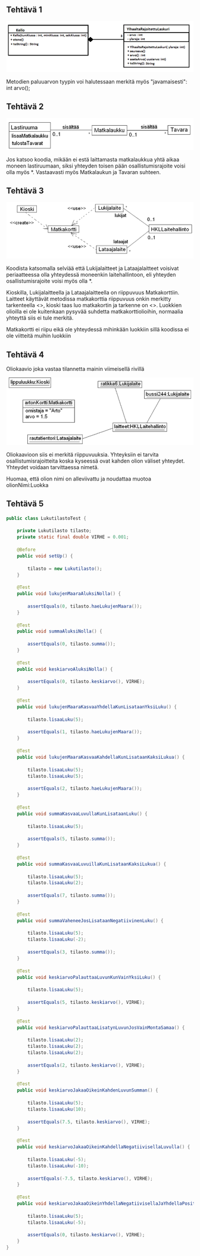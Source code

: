 ## Tehtävä 1

![kuva1](ha2-1.png)

Metodien paluuarvon tyypin voi halutessaan merkitä myös "javamaisesti": int arvo();

## Tehtävä 2

![kuva1](ha2-2.png)

Jos katsoo koodia, mikään ei estä laittamasta matkalaukkua yhtä aikaa moneen lastiruumaan, siksi yhteyden toisen pään osallistumisrajoite voisi olla myös *. Vastaavasti myös Matkalaukun ja Tavaran suhteen.

## Tehtävä 3

![kuva1](ha2-3.png)

Koodista katsomalla selviää että Lukijalaitteet ja Lataajalaitteet voisivat periaatteessa olla yhteydessä moneenkin laitehallintoon, eli yhteyden osallistumisrajoite voisi myös olla *.

Kioskilla, Lukijalaitteella ja Lataajalaitteella on riippuvuus Matkakorttiin. Laitteet käyttävät metodissa matkakorttia riippuvuus onkin merkitty tarkenteella <<use>>, kioski taas luo matkakortin ja tarkenne on <<create>>. Luokkien olioilla ei ole kuitenkaan pysyvää suhdetta matkakorttiolioihin, normaalia yhteyttä siis ei tule merkitä.

Matkakortti ei riipu eikä ole yhteydessä mihinkään luokkiin sillä koodissa ei ole viitteitä muihin luokkiin

## Tehtävä 4

Oliokaavio joka vastaa tilannetta mainin viimeisellä rivillä

![kuva1](ha2-4.png)

Oliokaavioon siis ei merkitä riippuvuuksia. Yhteyksiin ei tarvita osallistumisrajoitteita koska kyseessä ovat kahden olion väliset yhteydet. Yhteydet voidaan tarvittaessa nimetä.

Huomaa, että olion nimi on alleviivattu ja noudattaa muotoa olionNimi:Luokka

## Tehtävä 5

```java
public class LukutilastoTest {

    private Lukutilasto tilasto;
    private static final double VIRHE = 0.001;

    @Before
    public void setUp() {

        tilasto = new Lukutilasto();
    }

    @Test
    public void lukujenMaaraAluksiNolla() {

        assertEquals(0, tilasto.haeLukujenMaara());
    }

    @Test
    public void summaAluksiNolla() {

        assertEquals(0, tilasto.summa());
    }

    @Test
    public void keskiarvoAluksiNolla() {

        assertEquals(0, tilasto.keskiarvo(), VIRHE);
    }

    @Test
    public void lukujenMaaraKasvaaYhdellaKunLisataanYksiLuku() {

        tilasto.lisaaLuku(5);

        assertEquals(1, tilasto.haeLukujenMaara());
    }

    @Test
    public void lukujenMaaraKasvaaKahdellaKunLisataanKaksiLukua() {

        tilasto.lisaaLuku(5);
        tilasto.lisaaLuku(5);

        assertEquals(2, tilasto.haeLukujenMaara());
    }

    @Test
    public void summaKasvaaLuvullaKunLisataanLuku() {

        tilasto.lisaaLuku(5);

        assertEquals(5, tilasto.summa());
    }

    @Test
    public void summaKasvaaLuvuillaKunLisataanKaksiLukua() {

        tilasto.lisaaLuku(5);
        tilasto.lisaaLuku(2);

        assertEquals(7, tilasto.summa());
    }

    @Test
    public void summaVaheneeJosLisataanNegatiivinenLuku() {

        tilasto.lisaaLuku(5);
        tilasto.lisaaLuku(-2);

        assertEquals(3, tilasto.summa());
    }

    @Test
    public void keskiarvoPalauttaaLuvunKunVainYksiLuku() {

        tilasto.lisaaLuku(5);

        assertEquals(5, tilasto.keskiarvo(), VIRHE);
    }

    @Test
    public void keskiarvoPalauttaaLisatynLuvunJosVainMontaSamaa() {

        tilasto.lisaaLuku(2);
        tilasto.lisaaLuku(2);
        tilasto.lisaaLuku(2);

        assertEquals(2, tilasto.keskiarvo(), VIRHE);
    }

    @Test
    public void keskiarvoJakaaOikeinKahdenLuvunSumman() {

        tilasto.lisaaLuku(5);
        tilasto.lisaaLuku(10);

        assertEquals(7.5, tilasto.keskiarvo(), VIRHE);
    }

    @Test
    public void keskiarvoJakaaOikeinKahdellaNegatiivisellaLuvulla() {

        tilasto.lisaaLuku(-5);
        tilasto.lisaaLuku(-10);

        assertEquals(-7.5, tilasto.keskiarvo(), VIRHE);
    }

    @Test
    public void keskiarvoJakaaOikeinYhdellaNegatiivisellaJaYhdellaPositiivisellaLuvulla() {

        tilasto.lisaaLuku(5);
        tilasto.lisaaLuku(-5);

        assertEquals(0, tilasto.keskiarvo(), VIRHE);
    }
}
```


